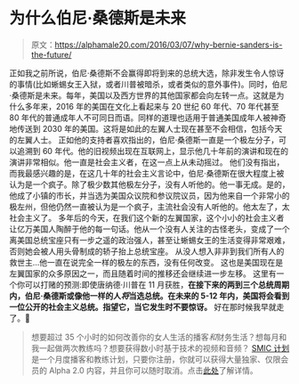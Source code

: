 # 为什么伯尼·桑德斯是未来

> 原文：<https://alphamale20.com/2016/03/07/why-bernie-sanders-is-the-future/>

正如我之前所说，伯尼·桑德斯不会赢得即将到来的总统大选，除非发生令人惊讶的事情(比如蜥蜴女王入狱，或者川普被暗杀，或者类似的意外事件)。同时，伯尼·桑德斯是未来。每年，美国以及西方世界的其他国家都会向左转一点。这就是为什么多年来，2016 年的美国在文化上看起来与 20 世纪 60 年代、70 年代甚至 80 年代的普通成年人不可同日而语。同样的道理也适用于普通美国成年人被神奇地传送到 2030 年的美国。这将是如此的左翼人士现在甚至不会相信，包括今天的左翼人士。
正如他的支持者喜欢指出的，伯尼·桑德斯一直是一个极左分子，可以追溯到 60 年代。他的旧视频出现在互联网上，显示他几十年前的演讲和现在的演讲非常相似。他一直是社会主义者，在这一点上从未动摇过。
他们没有指出，而我最感兴趣的是，在这几十年的社会主义言论中，伯尼·桑德斯在很大程度上被认为是一个疯子。除了极少数其他极左分子，没有人听他的。他一事无成。是的，他成了小镇的市长，并当选为美国众议院和参议院议员，因为他来自一个非常小的极左州，但他仍然一直被认为是一个疯子，主流社会没有人听他的。他太左了，太社会主义了。
多年后的今天，在我们这个新的左翼国家，这个小小的社会主义者让亿万美国人陶醉于他的每一句话。他从一个没有人关注的古怪老头，变成了一个离美国总统宝座只有一步之遥的政治强人，甚至让蜥蜴女王的生活变得非常艰难，否则她会被人用头骨制成的轿子抬上总统宝座。
从没人想入非非到我们所有人的救世主...他一直在说完全一样的极左的东西，没有任何改变。
这也是美国现在是左翼国家的众多原因之一，而且随着时间的推移还会继续进一步左移。
这里有一个你可以打赌的预测:即使唐纳德·川普在 11 月获胜，**在接下来的两到三个总统周期内，伯尼·桑德斯或像他一样的人*将*当选总统。在未来的 5-12 年内，美国将会看到一位公开的社会主义总统。指望它，当它发生时不要惊讶。**
好在那时候我早就走了。🙂

> 想要超过 35 个小时的如何改善你的女人生活的播客*和*财务生活？想每月和我一起做两次教练吗？想要获得数小时基于技术的视频和音频？ [SMIC 计划](https://alphamale20.kartra.com/page/vIL17)是一个月度播客和教练计划，只要你注册，你就可以获得大量独家、仅限会员的 Alpha 2.0 内容，并且你可以随时取消。点击[此处](https://alphamale20.kartra.com/page/vIL17)了解详情。